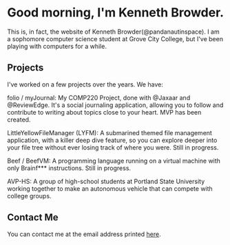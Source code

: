 # Good morning, I'm Kenneth Browder.
This is, in fact, the website of Kenneth Browder(@pandanautinspace). I am a sophomore computer science student at Grove City College, but I've been playing with computers for a while.

## Projects
I've worked on a few projects over the years. We have:


folio / myJournal: My COMP220 Project, done with @Jaxaar and @ReviewEdge. It's a social journaling application, allowing you to follow and contribute to writing about topics close to your heart. MVP has been created.

LittleYellowFileManager (LYFM): A submarined themed file management application, with a killer deep dive feature, so you can explore deeper into your file tree without ever losing track of where you were. Still in progress.

Beef / BeefVM: A programming language running on a virtual machine with only Brainf*** instructions. Still in progress.

AVP-HS: A group of high-school students at Portland State University working together to make an autonomous vehicle that can compete with college groups.

## Contact Me
You can contact me at the email address printed [here](pandanautinspace.github.io/contact.txt).

